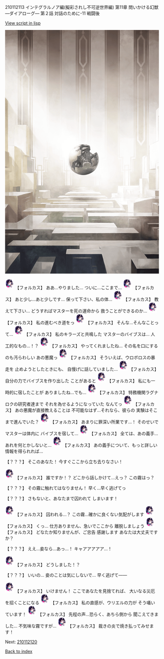 210112113 インテグラルノア編(擬彩されし不可逆世界編) 第11章 問いかける幻獣 ―ダイアローグ― 第２話 対話のために-11 戦闘後

[View script in lisp](../scripts/210112113.txt)

![abyss_room.png](../images/backgrounds/abyss_room.png)

<img src="../images/units/3301811.png" alt="3301811.png" height="34"/>
【フォルカス】
ああ…やりました…
ついに…ここまで…

<img src="../images/units/3301811.png" alt="3301811.png" height="34"/>
【フォルカス】
あと少し…あと少しです…
保って下さい、私の体…

<img src="../images/units/3301811.png" alt="3301811.png" height="34"/>
【フォルカス】
教えて下さい…
どうすればマスターを死の運命から
救うことができるのか…

<img src="../images/units/3301811.png" alt="3301811.png" height="34"/>
【フォルカス】
私の進むべき道をっ

<img src="../images/units/3301811.png" alt="3301811.png" height="34"/>
【フォルカス】
そんな…そんなことって…

<img src="../images/units/3301811.png" alt="3301811.png" height="34"/>
【フォルカス】
私のキラーズと共鳴した
マスターのバイブスは…
人工的なもの…！？

<img src="../images/units/3301811.png" alt="3301811.png" height="34"/>
【フォルカス】
やってくれましたね…
その名を口にするのも汚らわしい
あの悪魔っ

<img src="../images/units/3301811.png" alt="3301811.png" height="34"/>
【フォルカス】
そういえば、ウロボロスの暴走を
止めようとしたときにも、
自慢げに話していました…

<img src="../images/units/3301811.png" alt="3301811.png" height="34"/>
【フォルカス】
自分の力でバイブスを作り出した
ことがあると

<img src="../images/units/3301811.png" alt="3301811.png" height="34"/>
【フォルカス】
私にも一時的に宿したことが
ありましたね…でも…

<img src="../images/units/3301811.png" alt="3301811.png" height="34"/>
【フォルカス】
特務機関ラグナロクの研究者達まで
それを為せるようになっていた
なんてっ

<img src="../images/units/3301811.png" alt="3301811.png" height="34"/>
【フォルカス】
あの悪魔が直接教えることは
不可能なはず…それなら、彼らの
実験はそこまで進んでいた？

<img src="../images/units/3301811.png" alt="3301811.png" height="34"/>
【フォルカス】
あまりに罪深い所業です…！
そのせいでマスターは体内に
バイブスを宿して…

<img src="../images/units/3301811.png" alt="3301811.png" height="34"/>
【フォルカス】
全ては、あの義手…
あれを何とかしないと…

<img src="../images/units/3301811.png" alt="3301811.png" height="34"/>
【フォルカス】
あの義手について、もっと詳しい
情報を得られれば…

【？？？】
そこのあなた！
今すぐここから立ち去りなさい！

<img src="../images/units/3301811.png" alt="3301811.png" height="34"/>
【フォルカス】
誰ですか！？
どこから話しかけて…えっ？
この霧はっ？

【？？？】
その霧に触れてはなりません！
早く…早く逃げてっ

【？？？】
さもないと、あなたまで囚われて
しまいます！

<img src="../images/units/3301811.png" alt="3301811.png" height="34"/>
【フォルカス】
囚われる…？
この霧…確かに良くない気配がします

<img src="../images/units/3301811.png" alt="3301811.png" height="34"/>
【フォルカス】
くっ…
仕方ありません、急いでここから
離脱しましょう

<img src="../images/units/3301811.png" alt="3301811.png" height="34"/>
【フォルカス】
どなたか知りませんが、ご忠告
感謝します
あなたは大丈夫ですか？

【？？？】
ええ…妾なら…あっ…！
キャアアアアア…！

<img src="../images/units/3301811.png" alt="3301811.png" height="34"/>
【フォルカス】
どうしました！？

【？？？】
いいの…
妾のことは気にしないで…
早く逃げて――

<img src="../images/units/3301811.png" alt="3301811.png" height="34"/>
【フォルカス】
いけません！
ここであなたを見捨てれば、
大いなる災厄を招くことになる

<img src="../images/units/3301811.png" alt="3301811.png" height="34"/>
【フォルカス】
私の直感が、ウリエルの力が
そう囁いています！

<img src="../images/units/3301811.png" alt="3301811.png" height="34"/>
【フォルカス】
先程の声…恐らく、あちら側から
聞こえてきました…
不気味な霧ですが…

<img src="../images/units/3301811.png" alt="3301811.png" height="34"/>
【フォルカス】
裁きの炎で焼き払ってみせます！

Next: [210112120](210112120.md)

[Back to index](index.md)

